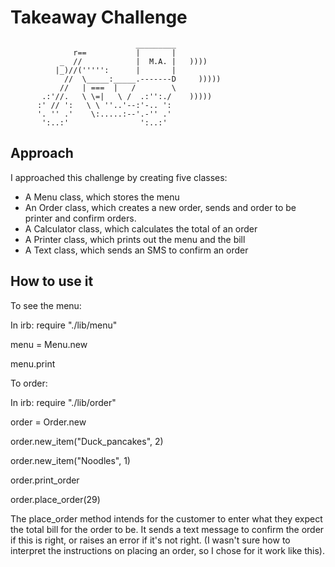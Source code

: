 Takeaway Challenge
==================
```
                            _________
              r==           |       |
           _  //            |  M.A. |   ))))
          |_)//(''''':      |       |
            //  \_____:_____.-------D     )))))
           //   | ===  |   /        \
       .:'//.   \ \=|   \ /  .:'':./    )))))
      :' // ':   \ \ ''..'--:'-.. ':
      '. '' .'    \:.....:--'.-'' .'
       ':..:'                ':..:'

 ```

Approach
-------
I approached this challenge by creating five classes:
- A Menu class, which stores the menu
- An Order class, which creates a new order, sends and order to be printer and confirm orders. 
- A Calculator class, which calculates the total of an order
- A Printer class, which prints out the menu and the bill
- A Text class, which sends an SMS to confirm an order

How to use it
-----
To see the menu:

In irb:
require "./lib/menu"

menu = Menu.new

menu.print 


To order:

In irb:
require "./lib/order"

order = Order.new

order.new_item("Duck_pancakes", 2)

order.new_item("Noodles", 1)

order.print_order

order.place_order(29)


The place_order method intends for the customer to enter what they expect the total bill for the order to be. It sends a text message to confirm the order if this is right, or raises an error if it's not right. (I wasn't sure how to interpret the instructions on placing an order, so I chose for it work like this). 



